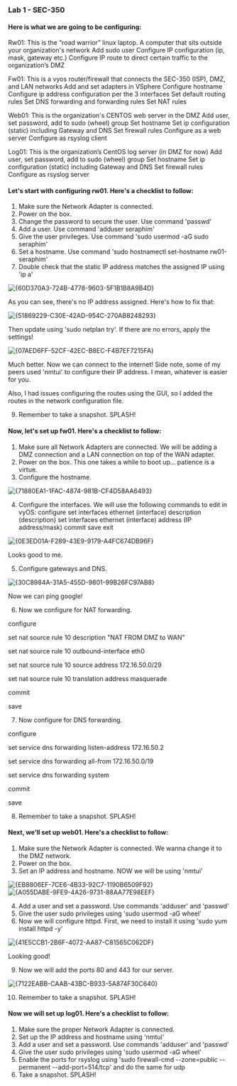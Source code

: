 ### Lab 1 - SEC-350

#### Here is what we are going to be configuring:

Rw01: This is the “road warrior” linux laptop.  A computer that sits outside your organization's network
Add sudo user
Configure IP configuration (ip, mask, gateway etc.)
Configure IP route to direct certain traffic to the organization’s DMZ

Fw01: This is a vyos router/firewall that connects the SEC-350 (ISP), DMZ, and LAN networks
Add and set adapters in VSphere
Configure hostname
Configure ip address configuration per the 3 interfaces
Set default routing rules
Set DNS forwarding and forwarding rules
Set NAT rules

Web01: This is the organization's CENTOS web server in the DMZ
Add user, set password, add to sudo (wheel) group
Set hostname
Set ip configuration (static) including Gateway and DNS
Set firewall rules
Configure as a web server
Configure as rsyslog client

Log01: This is the organization’s CentOS log server (in DMZ for now)
Add user, set password, add to sudo (wheel) group
Set hostname
Set ip configuration (static) including Gateway and DNS
Set firewall rules
Configure as rsyslog server

#### Let's start with configuring rw01. Here's a checklist to follow:

1. Make sure the Network Adapter is connected.
2. Power on the box.
3. Change the password to secure the user. Use command 'passwd'
4. Add a user. Use command 'adduser seraphim' 
5. Give the user privileges. Use command 'sudo usermod -aG sudo seraphim'
6. Set a hostname. Use command 'sudo hostnamectl set-hostname rw01-seraphim'
7. Double check that the static IP address matches the assigned IP using 'ip a'

![{60D370A3-724B-4778-9603-5F1B1B8A9B4D}](https://github.com/user-attachments/assets/b6c5e5e4-3719-4613-8d15-181d31ee07da)

As you can see, there's no IP address assigned. Here's how to fix that:

![{51869229-C30E-42AD-954C-270AB8248293}](https://github.com/user-attachments/assets/7c28690e-8007-4211-a15d-675deb21f989)

Then update using 'sudo netplan try'. If there are no errors, apply the settings!

![{07AED6FF-52CF-42EC-B8EC-F4B7EF7215FA}](https://github.com/user-attachments/assets/c6e05434-12a5-4557-badf-63106335a468)

Much better. Now we can connect to the internet!
Side note, some of my peers used 'nmtui' to configure their IP address. I mean, whatever is easier for you.

Also, I had issues configuring the routes using the GUI, so I added the routes in the network configuration file. 

9. Remember to take a snapshot. SPLASH!

#### Now, let's set up fw01. Here's a checklist to follow:

1. Make sure all Network Adapters are connected. We will be adding a DMZ connection and a LAN connection on top of the WAN adapter.
2. Power on the box. This one takes a while to boot up... patience is a virtue.
3. Configure the hostname.

![{71880EA1-1FAC-4874-981B-CF4D58AA6493}](https://github.com/user-attachments/assets/01df1b35-17e4-43b7-b399-bd09aaac6361)

4. Configure the interfaces. We will use the following commands to edit in vyOS:
configure
set interfaces ethernet (interface) description (description)
set interfaces ethernet (interface) address (IP address/mask)
commit
save
exit

![{0E3ED01A-F289-43E9-9179-A4FC674DB96F}](https://github.com/user-attachments/assets/c57e878d-7963-4c8f-a3d0-115e0d23ca90)

Looks good to me.

5. Configure gateways and DNS.

![{30C8984A-31A5-455D-9801-99B26FC97AB8}](https://github.com/user-attachments/assets/634c2493-2463-430c-9eee-08d9d1e98171)

Now we can ping google!

6. Now we configure for NAT forwarding.

configure

set nat source rule 10 description "NAT FROM DMZ to WAN"

set nat source rule 10 outbound-interface eth0

set nat source rule 10 source address 172.16.50.0/29

set nat source rule 10 translation address masquerade

commit

save

7. Now configure for DNS forwarding.

configure

set service dns forwarding listen-address 172.16.50.2

set service dns forwarding all-from 172.16.50.0/19

set service dns forwarding system

commit

save

8. Remember to take a snapshot. SPLASH!

#### Next, we'll set up web01. Here's a checklist to follow:

1. Make sure the Network Adapter is connected. We wanna change it to the DMZ network.
2. Power on the box.
3. Set an IP address and hostname. NOW we will be using 'nmtui'

![{EB8806EF-7CE6-4B33-92C7-1190B6509F92}](https://github.com/user-attachments/assets/06f33860-a7be-4bc4-8870-2e94cc73bfd2)
![{A055DABE-9FE9-4A26-9731-88AA77E98EEF}](https://github.com/user-attachments/assets/2234c184-5078-40d6-bda4-cdaadbb8fac6)

4. Add a user and set a password. Use commands 'adduser' and 'passwd'
5. Give the user sudo privileges using 'sudo usermod -aG wheel'
6. Now we will configure httpd. First, we need to install it using 'sudo yum install httpd -y'
   
![{41E5CCB1-2B6F-4072-AA87-C81565C062DF}](https://github.com/user-attachments/assets/818a2bbd-b864-4006-9d04-1a434d454146)

Looking good!

9. Now we will add the ports 80 and 443 for our server.

![{7122EABB-CAAB-43BC-B933-5A874F30C640}](https://github.com/user-attachments/assets/83a13da5-11e0-4868-abdd-e918ed94b678)

10. Remember to take a snapshot. SPLASH!

#### Now we will set up log01. Here's a checklist to follow:
1. Make sure the proper Network Adapter is connected.
2. Set up the IP address and hostname using 'nmtui'
3. Add a user and set a password. Use commands 'adduser' and 'passwd'
4. Give the user sudo privileges using 'sudo usermod -aG wheel'
5. Enable the ports for rsyslog using 'sudo firewall-cmd --zone=public --permanent --add-port=514/tcp' and do the same for udp
6. Take a snapshot. SPLASH!

